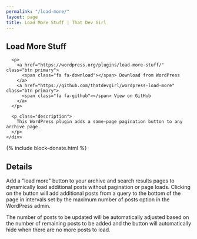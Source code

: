 ```yaml
---
permalink: "/load-more/"
layout: page
title: Load More Stuff | That Dev Girl
---
```


<section class="page-title" aria-label="Primary plugin information">
  <div class="page-title-inner">
    <div class="container">
      <h1>Load More Stuff</h1>

      <p>
        <a href="https://wordpress.org/plugins/load-more-stuff/" class="btn primary">
          <span class="fa fa-download"></span> Download from WordPress
        </a>
        <a href="https://github.com/thatdevgirl/wordpress-load-more" class="btn primary">
          <span class="fa fa-github"></span> View on GitHub
        </a>
      </p>

      <p class="description">
        This WordPress plugin adds a same-page pagination button to any archive page.
      </p>
    </div>
  </div>
</section>

{% include block-donate.html %}

<section class="page-documentation" aria-label="Plugin details">
  <h2>Details</h2>

  <p>
    Add a "load more" button to your archive and search results pages to dynamically load additional posts without pagination or page loads. Clicking on the button will add additional posts from a query to the bottom of the page in intervals set by the maximum number of posts option in the WordPress admin.
  </p>

  <p>
    The number of posts to be updated will be automatically adjusted based on the number of remaining posts to be added and the button will automatically hide when there are no more posts to load.
  </p>
</section>
